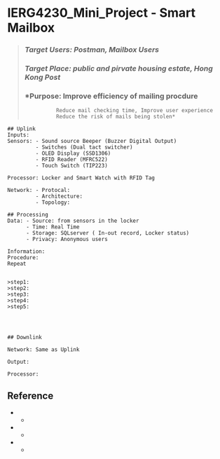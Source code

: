 # IERG4230_Mini_Project - Smart Mailbox 

> ### *Target Users: Postman, Mailbox Users*
> ### *Target Place: public and pirvate housing estate, Hong Kong Post*
> ### *Purpose: Improve efficiency of mailing procdure
>               Reduce mail checking time, Improve user experience
>               Reduce the risk of mails being stolen*

```
## Uplink 
Inputs: 
Sensors: - Sound source Beeper (Buzzer Digital Output)
         - Switches (Dual tact switcher)
         - OLED Display (SSD1306)
         - RFID Reader (MFRC522)
         - Touch Switch (TIP223)

Processor: Locker and Smart Watch with RFID Tag  

Network: - Protocal:
         - Architecture:
         - Topology:
```

```
## Processing
Data: - Source: from sensors in the locker
      - Time: Real Time
      - Storage: SQLserver ( In-out record, Locker status) 
      - Privacy: Anonymous users
      
Information: 
Procedure:
Repeat


>step1: 
>step2:
>step3:
>step4:
>step5:




```

```
## Downlink

Network: Same as Uplink

Output:

Processor:
```



## Reference
* *
* *
* *
